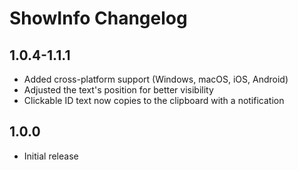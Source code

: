 # ShowInfo Changelog

## 1.0.4-1.1.1
- Added cross-platform support (Windows, macOS, iOS, Android)
- Adjusted the text's position for better visibility
- Clickable ID text now copies to the clipboard with a notification

## 1.0.0
- Initial release
